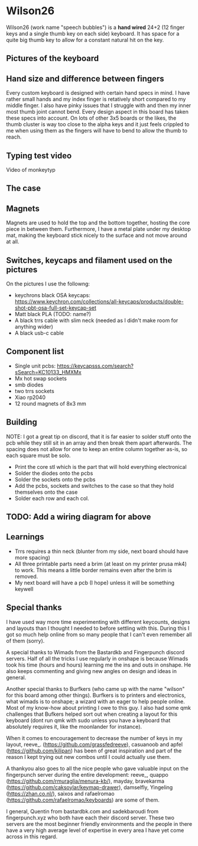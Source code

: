 # Wilson26
Wilson26 (work name "speech bubbles") is a **hand wired** 24+2 (12 finger keys and a single thumb key on each side) keyboard. It has space for a quite big thumb key to allow for a constant natural hit on the key.

## Pictures of the keyboard

## Hand size and difference between fingers
Every custom keyboard is designed with certain hand specs in mind. I have rather small hands and my index finger is retatively short compared to my middle finger. I also have pinky issues that I struggle with and then my inner most thumb joint cannot bend. Every design aspect in this board has taken these specs into account. On lots of other 3x5 boards or the likes, the thumb cluster is way too close to the alpha keys and it just feels crippled to me when using them as the fingers will have to bend to allow the thumb to reach.

## Typing test video
Video of monkeytyp

## The case

## Magnets
Magnets are used to hold the top and the bottom together, hosting the core piece in between them. Furthermore, I have a metal plate under my desktop mat, making the keyboard stick nicely to the surface and not move around at all.

## Switches, keycaps and filament used on the pictures
On the pictures I use the followng:
- keychrons black OSA keycaps: https://www.keychron.com/collections/all-keycaps/products/double-shot-pbt-osa-full-set-keycap-set
- Matt black PLA (TODO: name?)
- A black trrs cable with slim neck (needed as I didn't make room for anything wider)
- A black usb-c cable

## Component list
- Single unit pcbs: https://keycapsss.com/search?sSearch=KC10133_HMXMx
- Mx hot swap sockets
- smb diodes
- two trrs sockets
- Xiao rp2040
- 12 round magnets of 8x3 mm

## Building
NOTE: I got a great tip on discord, that it is far easier to solder stuff onto the pcb while they still sit in an array and then break them apart afterwards. The spacing does not allow for one to keep an entire column together as-is, so each square must be solo.
- Print the core stl which is the part that will hold everything electronical
- Solder the diodes onto the pcbs
- Solder the sockets onto the pcbs
- Add the pcbs, sockets and switches to the case so that they hold themselves onto the case
- Solder each row and each col.
## TODO: Add a wiring diagram for above

## Learnings
- Trrs requires a thin neck (blunter from my side, next board should have more spacing)
- All three printable parts need a brim (at least on my printer prusa mk4) to work. This means a little border remains even after the brim is removed.
- My next board will have a pcb (I hope) unless it will be something keywell

## Special thanks
I have used way more time experimenting with different keycounts, designs and layouts than I thought I needed to before settling with this. During this I got so much help online from so many people that I can't even remember all of them (sorry).  

A special thanks to Wimads from the Bastardkb and Fingerpunch discord servers. Half of all the tricks I use regularly in onshape is because Wimads took his time (hours and hours) learning me the ins and outs in onshape. He also keeps commenting and giving new angles on design and ideas in general.

Another special thanks to Burfkers (who came up with the name "wilson" for this board among other things). Burfkers is to printers and electronics, what wimads is to onshape; a wizard with an eager to help people online. Most of my know-how about printing I owe to this guy. I also had some qmk challenges that Bufkers helped sort out when creating a layout for this keyboard (dont run qmk with sudo unless you have a keyboard that absolutely requires it, like the moonlander for instance).

When it comes to encouragement to decrease the number of keys in my layout, reeve_. (https://github.com/grassfedreeve), casuanoob and apfel (https://github.com/kilipan) has been of great inspiration and part of the reason I kept trying out new combos until I could actually use them.

A thankyou also goes to all the nice people who gave valuable input on the fingerpunch server during the entire development: reeve_, quappo (https://github.com/rmuraglia/menura-kb/), mayday, bravekarma (https://github.com/caksoylar/keymap-drawer), damselfly, Yingeling (https://zhan.co.nl/), saixos and rafaelromao (https://github.com/rafaelromao/keyboards) are some of them.

I general, Quentin from bastardbk.com and sadekbaroudi from fingerpunch.xyz who both have each their discord server. These two servers are the most beginner friendly environments and the people in there have a very high average level of expertise in every area I have yet come across in this regard.
